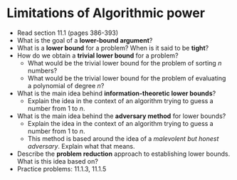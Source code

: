 # Limitations of Algorithmic power

- Read section 11.1 (pages 386-393)
- What is the goal of a **lower-bound argument**?
- What is a **lower bound** for a problem? When is it said to be **tight**?
- How do we obtain a **trivial lower bound** for a problem?
    - What would be the trivial lower bound for the problem of sorting $n$ numbers?
    - What would be the trivial lower bound for the problem of evaluating a polynomial of degree $n$?
- What is the main idea behind **information-theoretic lower bounds**?
    - Explain the idea in the context of an algorithm trying to guess a number from $1$ to $n$.
- What is the main idea behind the **adversary method** for lower bounds?
    - Explain the idea in the context of an algorithm trying to guess a number from $1$ to $n$.
    - This method is based around the idea of a *malevolent but honest adversary*. Explain what that means.
- Describe the **problem reduction** approach to establishing lower bounds. What is this idea based on?
- Practice problems: 11.1.3, 11.1.5
